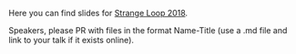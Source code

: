 Here you can find slides for [Strange Loop 2018](https://thestrangeloop.com/2018/sessions.html).

Speakers, please PR with files in the format Name-Title (use a .md file and link to your talk if it exists online).
